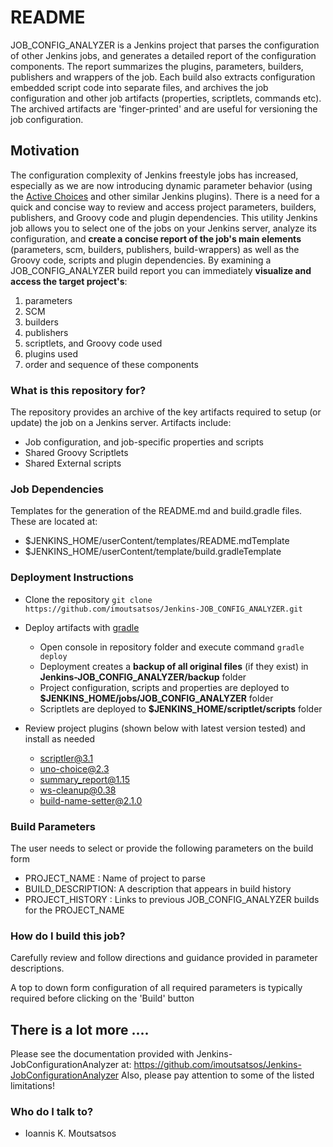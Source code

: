 # README #
JOB_CONFIG_ANALYZER is a Jenkins project that parses the configuration of other Jenkins jobs, and generates a detailed report of the configuration components. The report summarizes the plugins, parameters, builders, publishers and wrappers of the job. Each build also extracts configuration embedded script code into separate files, and archives the job configuration and other job artifacts (properties, scriptlets, commands etc). The archived artifacts are 'finger-printed' and are useful for versioning the job configuration.

## Motivation
The configuration complexity of Jenkins freestyle jobs has increased, especially as we are now introducing dynamic parameter 
behavior (using the [Active Choices](https://wiki.jenkins-ci.org/display/JENKINS/Active+Choices+Plugin) and other similar Jenkins plugins).
There is a need for a quick and concise way to review and access project parameters, builders, publishers, and Groovy code and plugin dependencies.
This utility Jenkins job allows you to select one of the jobs on your Jenkins server, analyze its configuration, and **create a concise report of the job's main elements** (parameters, scm, builders, publishers, build-wrappers) as well as the Groovy code, scripts and plugin dependencies.
By examining a JOB_CONFIG_ANALYZER build report you can immediately **visualize and access the target project's**:
1. parameters
2. SCM
3. builders
4. publishers
5. scriptlets, and Groovy code used
6. plugins used 
7. order and sequence of these components

### What is this repository for? ###
The repository provides an archive of the key artifacts required to setup (or update) the job on a Jenkins server. Artifacts include:

* Job configuration, and job-specific properties and scripts
* Shared Groovy Scriptlets
* Shared External scripts

### Job Dependencies ###
Templates for the generation of the README.md and build.gradle files. These are located at:
 * $JENKINS_HOME/userContent/templates/README.mdTemplate
 * $JENKINS_HOME/userContent/template/build.gradleTemplate

### Deployment Instructions ###

* Clone the repository ```git clone https://github.com/imoutsatsos/Jenkins-JOB_CONFIG_ANALYZER.git```
* Deploy artifacts with [gradle](https://gradle.org/)
	* Open console in repository folder and execute command ```gradle deploy```
	* Deployment creates a **backup of all original files** (if they exist) in **Jenkins-JOB_CONFIG_ANALYZER/backup** folder
	* Project configuration, scripts and properties are deployed to **$JENKINS_HOME/jobs/JOB_CONFIG_ANALYZER** folder
	* Scriptlets are deployed to **$JENKINS_HOME/scriptlet/scripts** folder

* Review project plugins (shown below with latest version tested) and install as needed
 	* [scriptler@3.1](https://plugins.jenkins.io/scriptler)
  	* [uno-choice@2.3](https://plugins.jenkins.io/uno-choice)
  	* [summary_report@1.15](https://plugins.jenkins.io/summary_report)
  	* [ws-cleanup@0.38](https://plugins.jenkins.io/ws-cleanup)
  	* [build-name-setter@2.1.0](https://plugins.jenkins.io/build-name-setter)
 

### Build Parameters ###

The user needs to select or provide the following parameters on the build form

 * PROJECT_NAME : Name of project to parse
 * BUILD_DESCRIPTION: A description that appears in build history
 * PROJECT_HISTORY : Links to previous JOB_CONFIG_ANALYZER builds for the PROJECT_NAME

### How do I build this job? ###

Carefully review and follow directions and guidance provided in parameter descriptions. 

A top to down form configuration of all required parameters is typically required before clicking on the 'Build' button

## There is a lot more ....
Please see the documentation provided with Jenkins-JobConfigurationAnalyzer at: https://github.com/imoutsatsos/Jenkins-JobConfigurationAnalyzer
Also, please pay attention to some of the listed limitations!

### Who do I talk to? ###

* Ioannis K. Moutsatsos

